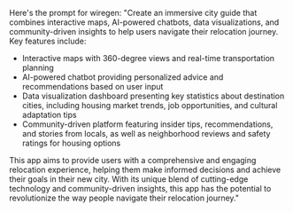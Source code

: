 Here's the prompt for wiregen: "Create an immersive city guide that combines interactive maps, AI-powered chatbots, data visualizations, and community-driven insights to help users navigate their relocation journey. Key features include:

* Interactive maps with 360-degree views and real-time transportation planning
* AI-powered chatbot providing personalized advice and recommendations based on user input
* Data visualization dashboard presenting key statistics about destination cities, including housing market trends, job opportunities, and cultural adaptation tips
* Community-driven platform featuring insider tips, recommendations, and stories from locals, as well as neighborhood reviews and safety ratings for housing options

This app aims to provide users with a comprehensive and engaging relocation experience, helping them make informed decisions and achieve their goals in their new city. With its unique blend of cutting-edge technology and community-driven insights, this app has the potential to revolutionize the way people navigate their relocation journey."